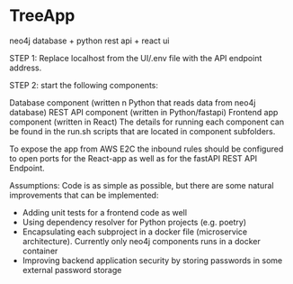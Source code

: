 # TreeApp
neo4j database + python rest api + react ui

STEP 1: Replace localhost from the UI/.env file with the API endpoint address.

STEP 2: start the following components:

Database component (written n Python that reads data from neo4j database)
REST API component (written in Python/fastapi)
Frontend app component (written in React)
The details for running each component can be found in the run.sh scripts that are located in component subfolders.

To expose the app from AWS E2C the inbound rules should be configured to open ports for the React-app as well as for the fastAPI REST API Endpoint.

Assumptions: Code is as simple as possible, but there are some natural improvements that can be implemented:

- Adding unit tests for a frontend code as well
- Using dependency resolver for Python projects (e.g. poetry)
- Encapsulating each subproject in a docker file (microservice architecture). Currently only neo4j components runs in a docker container
- Improving backend application security by storing passwords in some external password storage
